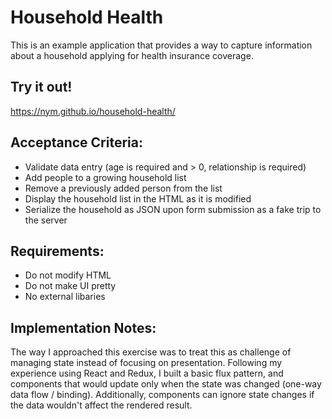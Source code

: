 # Household Health
This is an example application that provides a way to capture information about a household applying for health insurance coverage. 

## Try it out!
https://nym.github.io/household-health/

## Acceptance Criteria:
- Validate data entry (age is required and > 0, relationship is required)
- Add people to a growing household list
- Remove a previously added person from the list
- Display the household list in the HTML as it is modified
- Serialize the household as JSON upon form submission as a fake trip to the server

## Requirements: 
- Do not modify HTML
- Do not make UI pretty
- No external libaries

## Implementation Notes:
The way I approached this exercise was to treat this as challenge of managing state instead of focusing on presentation. Following my experience using React and Redux, I built a basic flux pattern, and components that would update only when the state was changed (one-way data flow / binding). Additionally, components can ignore state changes if the data wouldn't affect the rendered result.